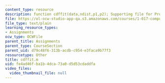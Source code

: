 ```yaml
---
content_type: resource
description: function cdffit(data,ndist,p1,p2); Supporting file for Problem set 4.
file: https://ol-ocw-studio-app-qa.s3.amazonaws.com/courses/1-017-computing-and-data-analysis-for-environmental-applications-fall-2003/fe4ad46fba1b4dca73a0d5d53cdaddfa_cdffit.m
file_type: text/plain
learning_resource_types:
- Assignments
ocw_type: OCWFile
parent_title: Assignments
parent_type: CourseSection
parent_uid: d79c48f6-313b-acdb-c954-e3faca9b77f3
resourcetype: Other
title: cdffit.m
uid: fe4ad46f-ba1b-4dca-73a0-d5d53cdaddfa
video_files:
  video_thumbnail_file: null
---
```

